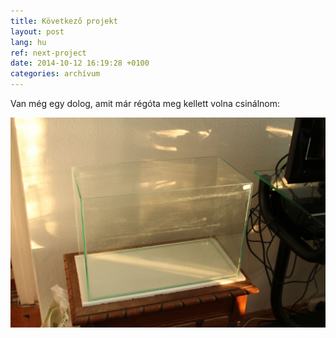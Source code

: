```yaml
---
title: Következő projekt
layout: post
lang: hu
ref: next-project
date: 2014-10-12 16:19:28 +0100
categories: archívum
---
```


Van még egy dolog, amit már régóta meg kellett volna csinálnom:

![aquarium](/assets/img/img_aqua0.jpg)
